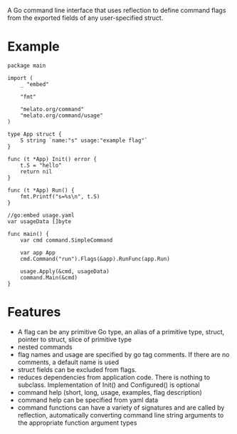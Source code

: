 A Go command line interface that uses reflection to define command flags from the exported fields of any user-specified struct.

# Example

```
package main

import (
	_ "embed"

	"fmt"

	"melato.org/command"
	"melato.org/command/usage"
)

type App struct {
	S string `name:"s" usage:"example flag"`
}

func (t *App) Init() error {
	t.S = "hello"
	return nil
}

func (t *App) Run() {
	fmt.Printf("s=%s\n", t.S)
}

//go:embed usage.yaml
var usageData []byte

func main() {
	var cmd command.SimpleCommand

	var app App
	cmd.Command("run").Flags(&app).RunFunc(app.Run)

	usage.Apply(&cmd, usageData)
	command.Main(&cmd)
}
```

# Features
- A flag can be any primitive Go type, an alias of a primitive type, struct, pointer to struct, slice of primitive type
- nested commands
- flag names and usage are specified by go tag comments.  If there are no comments, a default name is used
- struct fields can be excluded from flags.
- reduces dependencies from application code.  There is nothing to subclass.  Implementation of Init() and Configured() is optional
- command help (short, long, usage, examples, flag description)
- command help can be specified from yaml data
- command functions can have a variety of signatures and are called by reflection,
automatically converting command line string arguments to the appropriate function argument types
